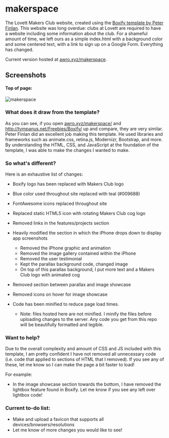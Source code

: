 # makerspace
The Lovett Makers Club website, created using the [Boxify template by Peter Finlan](http://tympanus.net/codrops/2015/01/27/freebie-boxify-one-page-website-template/). This website was long overdue: clubs at Lovett are required to have a website including some information about the club. For a shameful amount of time, we left ours as a simple index.html with a background color and some centered text, with a link to sign up on a Google Form. Everything has changed.

Current version hosted at [awro.xyz/makerspace](awro.xyz/makerspace).

## Screenshots

#### Top of page:
![makerspace](https://github.com/anthonyrom/makerspace/blob/master/github-screenshots/makerspace.png)

### What does it draw from the template?
As you can see, if you open [awro.xyz/makerspace/](awro.xyz/makerspace) and http://tympanus.net/Freebies/Boxify/ up and compare, they are very similar. Peter Finlan did an excellent job making this template. He used libraries and frameworks such as animate.css, retina.js, Modernizr, Bootstrap, and more. By understanding the HTML, CSS, and JavaScript at the foundation of the template, I was able to make the changes I wanted to make.

### So what's different?
Here is an exhaustive list of changes:

- Boxify logo has been replaced with Makers Club logo

- Blue color used throughout site replaced with teal (#009688)

- FontAwesome icons replaced throughout site

- Replaced static HTML5 icon with rotating Makers Club cog logo

- Removed links in the features/projects section

- Heavily modified the section in which the iPhone drops down to display app screenshots
  - Removed the iPhone graphic and animation
  - Removed the image gallery contained within the iPhone
  - Removed the user testimonial
  - Kept the parallax background code, changed image
  - On top of this parallax background, I put more text and a Makers Club logo with animated cog
  
- Removed section between parallax and image showcase

- Removed icons on hover for image showcase

- Code has been minified to reduce page load times. 
  - Note: files hosted here are not minified. I minify the files before uploading changes to the server. Any code you get from this repo will be beautifully formatted and legible.

### Want to help?
Due to the overall complexity and amount of CSS and JS included with this template, I am pretty confident I have not removed all unnecessary code (i.e. code that applied to sections of HTML that I removed). If you see any of these, let me know so I can make the page a bit faster to load!

For example:

- In the image showcase section towards the bottom, I have removed the lightbox feature found in Boxify. Let me know if you see any left over lightbox code!

### Current to-do list:
- Make and upload a favicon that supports all devices/browsers/resolutions
- Let me know of more changes you would like to see!
